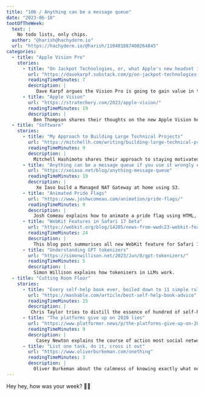 ```yaml
---
title: "106 / Anything can be a message queue"
date: "2023-06-10"
tootOfTheWeek:
  text: |
    No todo lists, only chips.
  author: "@harish@hachyderm.io"
  url: "https://hachyderm.io/@harish/110481887400264845"
categories:
  - title: "Apple Vision Pro"
    stories:
      - title: "On Jackpot Technologies, or, what Apple's new headset is actually *for*"
        url: "https://davekarpf.substack.com/p/on-jackpot-technologies-or-what-apples"
        readingTimeMinutes: 7
        description: |
           Dave Karpf argues the Vision Pro is going to gain value in the future where you might not be able to go outside (due to wildfires or other events induced by the climate-crisis).
      - title: "Apple Vision"
        url: "https://stratechery.com/2023/apple-vision/"
        readingTimeMinutes: 19
        description: |
          Ben Thompson shares their thoughts on the new Apple Vision headset.
  - title: "Software"
    stories:
      - title: "My Approach to Building Large Technical Projects"
        url: "https://mitchellh.com/writing/building-large-technical-projects"
        readingTimeMinutes: 9
        description: |
          Mitchell Hashimoto shares their approach to staying motivated during large projects.
      - title: "Anything can be a message queue if you use it wrongly enough"
        url: "https://xeiaso.net/blog/anything-message-queue"
        readingTimeMinutes: 19
        description: |
           Xe Iaso build a Managed NAT Gateway at home using S3.
      - title: "Animated Pride Flags"
        url: "https://www.joshwcomeau.com/animation/pride-flags/"
        readingTimeMinutes: 9
        description: |
          Josh Comeau explains how to animate a pride flag using HTML, CSS & React.
      - title: "WebKit Features in Safari 17 beta"
        url: "https://webkit.org/blog/14205/news-from-wwdc23-webkit-features-in-safari-17-beta/"
        readingTimeMinutes: 24
        description: |
          This blog post summarises all new WebKit feature for Safari 17. 
      - title: "Understanding GPT tokenizers"
        url: "https://simonwillison.net/2023/Jun/8/gpt-tokenizers/"
        readingTimeMinutes: 5
        description: |
          Simon Willison explains how tokenisers in LLMs work.
  - title: "Cutting Room Floor"
    stories:
      - title: "Every self-help book ever, boiled down to 11 simple rules (2020)"
        url: "https://mashable.com/article/best-self-help-book-advice"
        readingTimeMinutes: 15
        description: |
         Chris Taylor tries to distill the essence of hundred of self-help books into eleven rules. 
      - title: "The platforms give up on 2020 lies"
        url: "https://www.platformer.news/p/the-platforms-give-up-on-2020-lies"
        readingTimeMinutes: 9
        description: |
           Casey Newton explains the course of action most social networks took to fight desinformation: Give up.
      - title: "List one task, do it, cross it out"
        url: "https://www.oliverburkeman.com/onething"
        readingTimeMinutes: 3
        description: |
          Oliver Burkeman about the calmness of knowing exactly what needs doing.
---
```


Hey hey, how was your week? ✌🏻
